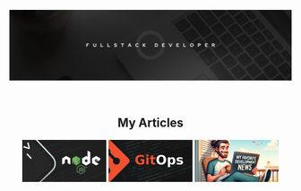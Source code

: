 ![](./assets/background.png)

<br>
<h2 align="center">My Articles</h2>

<div align="center">

[![Building a CLI with Node.js in 2024?](./assets/1.png)](https://egmz.medium.com)
[![Wait, What’s GitOps?](./assets/3.png)](https://medium.com/nmc-techblog/wait-whats-gitops-a9c257162df8)
[![My 7 Favorite Development News Sources in 2024](./assets/2.png)](https://medium.com/nmc-techblog/my-7-favorite-development-news-sources-in-2024-8540a2a8a733)

</div>
